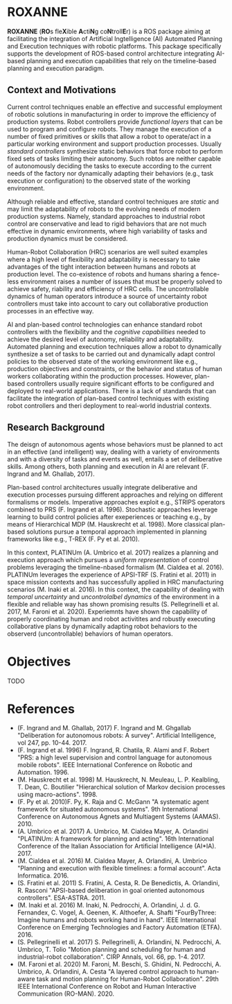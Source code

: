 # ROXANNE

**ROXANNE** (**RO**s fle**X**ible **A**cti**N**g co**N**troll**E**r) is a ROS package aiming at facilitating the integration of Artificial Ingtelligence (AI) Automated Planning and Execution techniques with robotic platforms. This package specifically supports the development of ROS-based control architecture integrating AI-based planning and execution capabilities that rely on the timeline-based planning and execution paradigm.

## Context and Motivations

Current control techniques enable an effective and successful employment of robotic solutions in manufacturing in order to improve the efficiency of production systems. Robot controllers provide _functional layers_ that can be used to program and configure robots. They manage the execution of a number of fixed primitives or skills that allow a robot to operate/act in a particular working environment and support production processes. Usually _standard controllers_ synthesize static behaviors that force robot to perform fixed sets of tasks limiting their autonomy. Such robtos are neither capable of autonomously deciding the tasks to execute according to the current needs of the factory nor dynamically adapting their behaviors (e.g., task execution or configuration) to the observed state of the working environment.

Although reliable and effective, standard control techniques are _static_ and may limit the adaptability of robots to the evolving needs of modern production systems. Namely, standard approaches to industrial robot control are conservative and lead to rigid behaviors that are not much effective in dynamic environments, where high variability of tasks and production dynamics must be considered. 

Human-Robot Collaboration (HRC) scenarios are well suited examples where a high level of flexibility and adaptability is necessary to take advantages of the tight interaction between humans and robots at production level. The co-existence of robots and humans sharing a fence-less environment raises a number of issues that must be properly solved to achieve safety, riability and efficiency of HRC cells. The uncontrollable dynamics of human operators introduce a source of uncertainty robot controllers must take into account to cary out collaborative production processes in an effective way.

AI and plan-based control technologies can enhance standard robot controllers with the flexibility and the _cognitive capabilities_ needed to achieve the desired level of autonomy, reliability and adaptability. Automated planning and execution techniques allow a robot to dynamically synthesize a set of tasks to be carried out and dynamically adapt control policies to the observed state of the working environment like e.g., production objectives and constraints, or the behavior and status of human workers collaborating within the production processes. However, plan-based controllers usually require significant efforts to be configured and deployed to real-world applications. There is a lack of standards that can facilitate the integration of plan-based control techniques with existing robot controllers and theri deployment to real-world industrial contexts.

## Research Background 

The deisgn of autonomous agents whose behaviors must be planned to act in an effective (and intelligent) way, dealing with a variety of environments and with a diversity of tasks and events as well, entails a set of deliberative skills. Among others, both planning and execution in AI are relevant (F. Ingrand and M. Ghallab, 2017). 

Plan-based control architectures usually integrate deliberative and execution processes pursuing different approaches and relying on different formalisms or models. Imperative approaches exploit e.g., STRIPS operators combined to PRS (F. Ingrand et al. 1996). Stochastic approaches leverage learning to build control policies after exeperiences or teaching e.g., by means of Hierarchical MDP (M. Hauskrecht et al. 1998). More classical plan-based solutions pursue a temporal approach implemented in planning frameworks like e.g., T-REX (F. Py et al. 2010).

In this context, PLATINUm (A. Umbrico et al. 2017) realizes a planning and execution approach which pursues a _uniform representation_ of control problems leveraging the timeline-nbased formalism (M. Cialdea et al. 2016). PLATINUm leverages the experience of APSI-TRF (S. Fratini et al. 2011) in space mission contexts and has successfully applied in HRC manufacturing scenarios (M. Inaki et al. 2016). In this context, the capability of dealing with _temporal uncertainty_ and _uncontrolalbel dynamics_ of the environment in a flexible and reliable way has shown promising results (S. Pellegrinelli et al. 2017, M. Faroni et al. 2020). Experiemnts have shown the capability of properly coordinating human and robot activitites and robustly executing collaborative plans by dynamically adapting robot behaviors to the observerd (uncontrollable) behaviors of human operators. 

# Objectives

TODO

# References
- (F. Ingrand and M. Ghallab, 2017) F. Ingrand and M. Ghgallab "Deliberation for autonomous robots: A survey". Artificial Intelligence, vol 247, pp. 10-44. 2017.
- (F. Ingrand et al. 1996) F. Ingrand, R. Chatila, R. Alami and F. Robert "PRS: a high level supervision and control language for autonomous mobile robots". IEEE International Conference on Robotic and Automation. 1996.
- (M. Hauskrecht et al. 1998) M. Hauskrecht, N. Meuleau, L. P. Kealbling, T. Dean, C. Boutilier "Hierarchical solution of Markov decision processes using macro-actions". 1998.
- (F. Py et al. 2010)F. Py, K. Raja and C. McGann "A systematic agent framework for situated autonomous systems". 9th International Conference on Autonomous Agnets and Multiagent Systems (AAMAS). 2010.
- (A. Umbrico et al. 2017) A. Umbrico, M. Cialdea Mayer, A. Orlandini "PLATINUm: A framework for planning and acting". 16th International Conference of the Italian Association for Artificial Intelligence (AI*IA). 2017.
- (M. Cialdea et al. 2016) M. Cialdea Mayer, A. Orlandini, A. Umbrico "Planning and execution with flexible timelines: a formal account". Acta Informatica. 2016.
- (S. Fratini et al. 2011) S. Fratini, A. Cesta, R. De Benedictis, A. Orlandini, R. Rasconi "APSI-based deliberation in goal oriented autonomous controllers". ESA-ASTRA. 2011.
- (M. Inaki et al. 2016) M. Inaki, N. Pedrocchi, A. Orlandini, J. d. G. Fernandex, C. Vogel, A. Geenen, K. Althoefer, A. Shafti "FourByThree: Imagine humans and robots working hand in hand". IEEE International Conference on Emerging Technologies and Factory Automation (ETFA). 2016.
- (S. Pellegrinelli et al. 2017) S. Pellegrinelli, A. Orlandini, N. Pedrocchi, A. Umbrico, T. Tolio "Motion planning and scheduling for human and industrial-robot collaboration". CIRP Annals, vol. 66, pp. 1-4. 2017.
- (M. Faroni et al. 2020) M. Faroni, M. Beschi, S. Ghidini, N. Pedrocchi, A. Umbrico, A. Orlandini, A. Cesta "A layered control approach to human-aware task and motion planning for Human-Robot Collaboration". 29th IEEE International Conference on Robot and Human Interactive Communication (RO-MAN). 2020.
